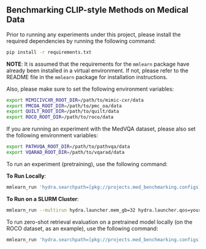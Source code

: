 ## Benchmarking CLIP-style Methods on Medical Data
Prior to running any experiments under this project, please install the required dependencies by running the following command:
```bash
pip install -r requirements.txt
```
**NOTE**: It is assumed that the requirements for the `mmlearn` package have already been installed in a virtual environment.
If not, please refer to the README file in the `mmlearn` package for installation instructions.

Also, please make sure to set the following environment variables:
```bash
export MIMICIVCXR_ROOT_DIR=/path/to/mimic-cxr/data
export PMCOA_ROOT_DIR=/path/to/pmc_oa/data
export QUILT_ROOT_DIR=/path/to/quilt/data
export ROCO_ROOT_DIR=/path/to/roco/data
```

If you are running an experiment with the MedVQA dataset, please also set the following environment variables:
```bash
export PATHVQA_ROOT_DIR=/path/to/pathvqa/data
export VQARAD_ROOT_DIR=/path/to/vqarad/data
```

To run an experiment (pretraining), use the following command:

**To Run Locally**:
```bash
mmlearn_run 'hydra.searchpath=[pkg://projects.med_benchmarking.configs]' +experiment=baseline experiment_name=test
```

**To Run on a SLURM Cluster**:
```bash
mmlearn_run --multirun hydra.launcher.mem_gb=32 hydra.launcher.qos=your_qos hydra.launcher.partition=your_partition hydra.launcher.gres=gpu:4 hydra.launcher.cpus_per_task=8 hydra.launcher.tasks_per_node=4 hydra.launcher.nodes=1 hydra.launcher.stderr_to_stdout=true hydra.launcher.timeout_min=60 '+hydra.launcher.additional_parameters={export: ALL}' 'hydra.searchpath=[pkg://projects.med_benchmarking.configs]' +experiment=baseline experiment_name=test
```

To run zero-shot retrieval evaluation on a pretrained model locally (on the ROCO dataset, as an example), use the following command:
```bash
mmlearn_run 'hydra.searchpath=[pkg://projects.med_benchmarking.configs]' +experiment=baseline job_type=eval +datasets@datasets.test=ROCO datasets.test.split=test +datasets/tokenizers@dataloader.test.collate_fn.batch_processors.text=HFCLIPTokenizer +datasets/transforms@datasets.test.transform=med_clip_vision_transform datasets.test.transform.job_type=eval dataloader.test.batch_size=32 dataloader.test.num_workers=2 strict_loading=False resume_from_checkpoint=/path/to/your/checkpoint experiment_name=test
```
